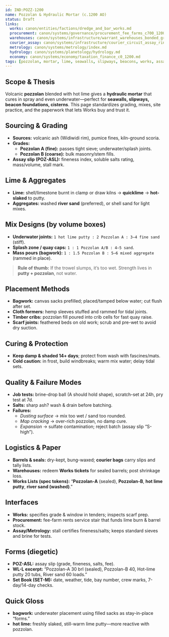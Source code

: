 ```yaml
---
id: IND:POZZ-1200
name: Pozzolan & Hydraulic Mortar (c.1200 AO)
status: Draft
links:
  works: canon/entities/factions/dredge_and_bar_works.md
  procurement: canon/systems/governance/procurement_fee_farms_c700_1200.md
  warehouses: canon/systems/infrastructure/warrant_warehouses_bonded_granaries_c700_1300.md
  courier_assay: canon/systems/infrastructure/courier_circuit_assay_ring_c700_1300.md
  metrology: canon/systems/metrology/index.md
  hydrology: canon/systems/planetology/hydrology.md
  economy: canon/systems/economy/taxation_finance_c0_1200.md
tags: [pozzolan, mortar, lime, seawalls, slipways, beacons, works, assay]
---
```


## Scope & Thesis
Volcanic **pozzolan** blended with hot lime gives a **hydraulic mortar** that cures in spray and even underwater—perfect for **seawalls, slipways, beacon foundations, cisterns**. This page standardizes grading, mixes, site practice, and the paperwork that lets Works buy and trust it.

## Sourcing & Grading
- **Sources:** volcanic ash (Widiwidi rim), pumice fines, kiln-ground scoria.
- **Grades:**  
  - **Pozzolan A (fine):** passes tight sieve; underwater/splash joints.  
  - **Pozzolan B (coarse):** bulk masonry/stem fills.  
- **Assay slip (POZ-ASL):** fineness index, soluble salts rating, mass/volume, stall mark.

## Lime & Aggregates
- **Lime:** shell/limestone burnt in clamp or draw kilns → **quicklime** → **hot-slaked** to putty.  
- **Aggregates:** washed **river sand** (preferred), or shell sand for light mixes.

## Mix Designs (by volume boxes)
- **Underwater joints:** `1 hot lime putty : 2 Pozzolan A : 3–4 fine sand` (stiff).  
- **Splash zone / quay caps:** `1 : 1 Pozzolan A/B : 4–5 sand`.  
- **Mass pours (bagwork):** `1 : 1.5 Pozzolan B : 5–6 mixed aggregate` (rammed in place).

> **Rule of thumb:** If the trowel slumps, it’s too wet. Strength lives in **putty + pozzolan**, not water.

## Placement Methods
- **Bagwork:** canvas sacks prefilled; placed/tamped below water; cut flush after set.  
- **Cloth formers:** hemp sleeves stuffed and rammed for tidal joints.  
- **Timber cribs:** pozzolan fill poured into crib cells for fast quay raise.  
- **Scarf joints:** feathered beds on old work; scrub and pre-wet to avoid dry suction.

## Curing & Protection
- **Keep damp & shaded 14+ days**; protect from wash with fascines/mats.  
- **Cold caution:** in frost, build windbreaks; warm mix water; delay tidal sets.

## Quality & Failure Modes
- **Job tests:** brine-drop ball (A should hold shape), scratch-set at 24h, pry test at 7d.  
- **Salts:** sharp ash? wash & drain before batching.  
- **Failures:**  
  - *Dusting surface* → mix too wet / sand too rounded.  
  - *Map cracking* → over-rich pozzolan, no damp cure.  
  - *Expansion* → sulfate contamination; reject batch (assay slip “S-high”).

## Logistics & Paper
- **Barrels & seals:** dry-kept, bung-waxed; **courier bags** carry slips and tally lists.  
- **Warehouses:** redeem **Works tickets** for sealed barrels; post shrinkage loss.  
- **Works Lists (spec tokens):** “**Pozzolan-A** (sealed), **Pozzolan-B**, **hot lime putty**, **river sand (washed)**.”

## Interfaces
- **Works:** specifies grade & window in tenders; inspects scarf prep.  
- **Procurement:** fee-farm rents service stair that funds lime burn & barrel stock.  
- **Assay/Metrology:** stall certifies fineness/salts; keeps standard sieves and brine for tests.

## Forms (diegetic)
- **POZ-ASL:** assay slip (grade, fineness, salts, fee).  
- **WL-L excerpt:** “Pozzolan-A 30 brl (sealed), Pozzolan-B 40, Hot-lime putty 20 tubs, River sand 60 loads.”  
- **Set Book (SET-M):** date, weather, tide, bay number, crew marks, 7-day/14-day checks.

## Quick Gloss
- **bagwork:** underwater placement using filled sacks as stay-in-place “forms.”  
- **hot lime:** freshly slaked, still-warm lime putty—more reactive with pozzolan.
